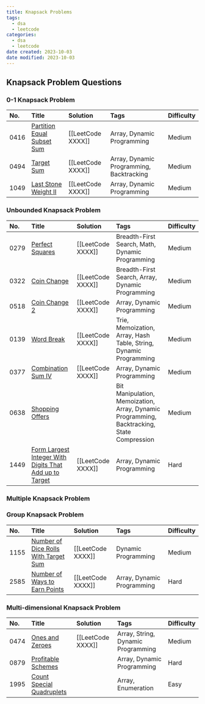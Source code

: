 ```yaml
---
title: Knapsack Problems
tags:
  - dsa
  - leetcode
categories:
  - dsa
  - leetcode
date created: 2023-10-03
date modified: 2023-10-03
---
```


## Knapsack Problem Questions

### 0-1 Knapsack Problem

| No. | Title | Solution | Tags | Difficulty |
| :------ | :------ | :------ | :------ | :------ |
| 0416 | [Partition Equal Subset Sum](https://leetcode.com/problems/partition-equal-subset-sum/) | [[LeetCode XXXX]] | Array, Dynamic Programming | Medium |
| 0494 | [Target Sum](https://leetcode.com/problems/target-sum/) | [[LeetCode XXXX]] | Array, Dynamic Programming, Backtracking | Medium |
| 1049 | [Last Stone Weight II](https://leetcode.com/problems/last-stone-weight-ii/) | [[LeetCode XXXX]] | Array, Dynamic Programming | Medium |

### Unbounded Knapsack Problem

| No. | Title | Solution | Tags | Difficulty |
| :------ | :------ | :------ | :------ | :------ |
| 0279 | [Perfect Squares](https://leetcode.com/problems/perfect-squares/) | [[LeetCode XXXX]] | Breadth-First Search, Math, Dynamic Programming | Medium |
| 0322 | [Coin Change](https://leetcode.com/problems/coin-change/) | [[LeetCode XXXX]] | Breadth-First Search, Array, Dynamic Programming | Medium |
| 0518 | [Coin Change 2](https://leetcode.com/problems/coin-change-ii/) | [[LeetCode XXXX]] | Array, Dynamic Programming | Medium |
| 0139 | [Word Break](https://leetcode.com/problems/word-break/) | [[LeetCode XXXX]] | Trie, Memoization, Array, Hash Table, String, Dynamic Programming | Medium |
| 0377 | [Combination Sum IV](https://leetcode.com/problems/combination-sum-iv/) | [[LeetCode XXXX]] | Array, Dynamic Programming | Medium |
| 0638 | [Shopping Offers](https://leetcode.com/problems/shopping-offers/) |  | Bit Manipulation, Memoization, Array, Dynamic Programming, Backtracking, State Compression | Medium |
| 1449 | [Form Largest Integer With Digits That Add up to Target](https://leetcode.com/problems/form-largest-integer-with-digits-that-add-up-to-target/) | [[LeetCode XXXX]] | Array, Dynamic Programming | Hard |

### Multiple Knapsack Problem

### Group Knapsack Problem

| No. | Title | Solution | Tags | Difficulty |
| :------ | :------ | :------ | :------ | :------ |
| 1155 | [Number of Dice Rolls With Target Sum](https://leetcode.com/problems/number-of-dice-rolls-with-target-sum/) | [[LeetCode XXXX]] | Dynamic Programming | Medium |
| 2585 | [Number of Ways to Earn Points](https://leetcode.com/problems/number-of-ways-to-earn-points/) | [[LeetCode XXXX]] | Array, Dynamic Programming | Hard |

### Multi-dimensional Knapsack Problem

| No. | Title | Solution | Tags | Difficulty |
| :------ | :------ | :------ | :------ | :------ |
| 0474 | [Ones and Zeroes](https://leetcode.com/problems/ones-and-zeroes/) | [[LeetCode XXXX]] | Array, String, Dynamic Programming | Medium |
| 0879 | [Profitable Schemes](https://leetcode.com/problems/profitable-schemes/) |  | Array, Dynamic Programming | Hard |
| 1995 | [Count Special Quadruplets](https://leetcode.com/problems/count-special-quadruplets/) |  | Array, Enumeration | Easy |
